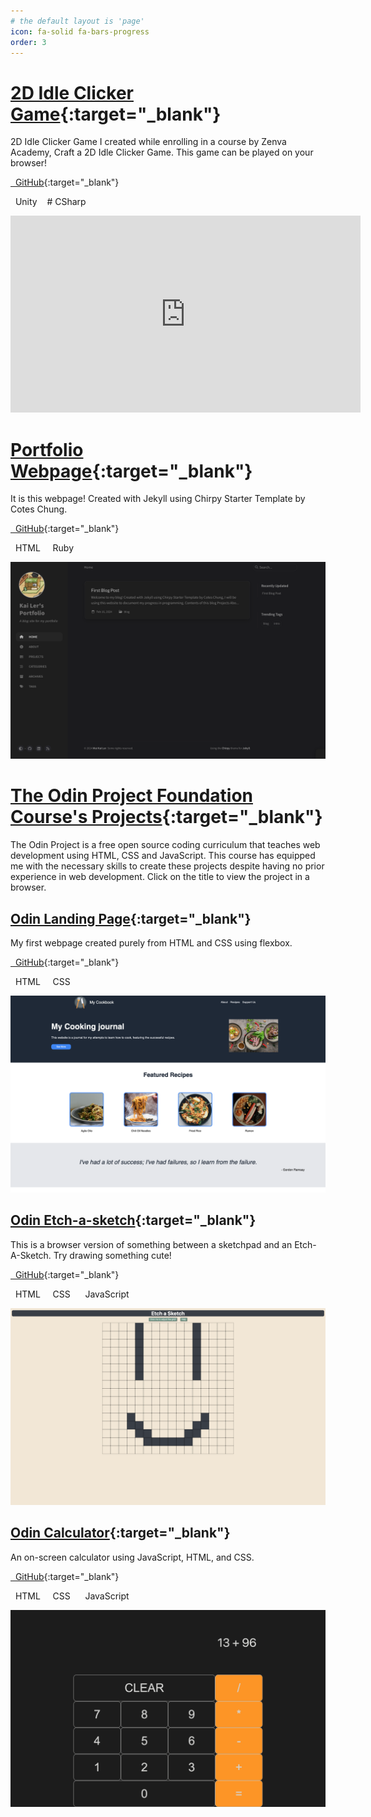 ```yaml
---
# the default layout is 'page'
icon: fa-solid fa-bars-progress
order: 3
---
```


# [2D Idle Clicker Game](https://kailermai.github.io/IdleClickerGame/WebBuild/index.html){:target="\_blank"}

2D Idle Clicker Game I created while enrolling in a course by Zenva Academy, Craft a 2D Idle Clicker Game. This game can be played on your browser!

[<i class="fa-brands fa-github"></i>  GitHub](https://github.com/kailermai/IdleClickerGame){:target="\_blank"}

<i class="fa-brands fa-unity"></i>  Unity    <i class="fa-solid fa-c"></i># CSharp

<iframe width="560" height="315" src="https://www.youtube.com/embed/vawnjHsp0rY?si=NJhvB1FFz22lsZ0c" title="YouTube video player" frameborder="0" allow="accelerometer; autoplay; clipboard-write; encrypted-media; gyroscope; picture-in-picture; web-share" allowfullscreen></iframe>

# [Portfolio Webpage](https://kailermai.github.io/){:target="\_blank"}

It is this webpage! Created with Jekyll using Chirpy Starter Template by Cotes Chung.

[<i class="fa-brands fa-github"></i>  GitHub](https://github.com/kailermai/kailermai.github.io){:target="\_blank"}

<i class="fa-brands fa-html5"></i>  HTML    <i class="fa-regular fa-gem"></i>  Ruby

![Screenshot of this website :p](/assets/images/portfolio-website.png)

# [The Odin Project Foundation Course's Projects](https://www.theodinproject.com/paths/foundations/courses/foundations){:target="\_blank"}

The Odin Project is a free open source coding curriculum that teaches web development using HTML, CSS and JavaScript. This course has equipped me with the necessary skills to create these projects despite having no prior experience in web development. Click on the title to view the project in a browser.

## [Odin Landing Page](https://kailermai.github.io/odin-landing-page/){:target="\_blank"}

My first webpage created purely from HTML and CSS using flexbox.

[<i class="fa-brands fa-github"></i>  GitHub](https://github.com/kailermai/odin-landing-page){:target="\_blank"}

<i class="fa-brands fa-html5"></i>  HTML    <i class="fa-brands fa-css3-alt"></i>  CSS

![Screenshot of my Landing Page I created while studying The Odin Project](/assets/images/landing-page-top.png)

## [Odin Etch-a-sketch](https://kailermai.github.io/Etch-a-Sketch/){:target="\_blank"}

This is a browser version of something between a sketchpad and an Etch-A-Sketch. Try drawing something cute!

[<i class="fa-brands fa-github"></i>  GitHub](https://github.com/kailermai/Etch-a-Sketch){:target="\_blank"}

<i class="fa-brands fa-html5"></i>  HTML    <i class="fa-brands fa-css3-alt"></i>  CSS    <i class="fa-brands fa-js"></i>  JavaScript

![Screenshot of my Etch-a-Sketch I created while studying The Odin Project](/assets/images/etch-a-sketch-top.png)

## [Odin Calculator](https://kailermai.github.io/odin-calculator/){:target="\_blank"}

An on-screen calculator using JavaScript, HTML, and CSS.

[<i class="fa-brands fa-github"></i>  GitHub](https://github.com/kailermai/odin-calculator){:target="\_blank"}

<i class="fa-brands fa-html5"></i>  HTML    <i class="fa-brands fa-css3-alt"></i>  CSS    <i class="fa-brands fa-js"></i>  JavaScript

![Screenshot of my calculator I created while studying The Odin Project](/assets/images/calculator-top.png)
